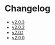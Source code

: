 # Changelog

* [v2.0.3](v2.0.3.md)
* [v2.0.2](v2.0.2.md)
* [v2.0.1](v2.0.1.md)
* [v2.0.0](v2.0.0.md)
